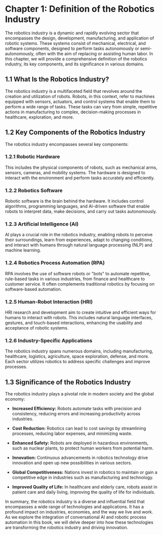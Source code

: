 Chapter 1: Definition of the Robotics Industry
==============================================

The robotics industry is a dynamic and rapidly evolving sector that encompasses the design, development, manufacturing, and application of robotic systems. These systems consist of mechanical, electrical, and software components, designed to perform tasks autonomously or semi-autonomously, often with the aim of replacing or assisting human labor. In this chapter, we will provide a comprehensive definition of the robotics industry, its key components, and its significance in various domains.

1.1 What Is the Robotics Industry?
----------------------------------

The robotics industry is a multifaceted field that revolves around the creation and utilization of robots. Robots, in this context, refer to machines equipped with sensors, actuators, and control systems that enable them to perform a wide range of tasks. These tasks can vary from simple, repetitive actions in manufacturing to complex, decision-making processes in healthcare, exploration, and more.

1.2 Key Components of the Robotics Industry
-------------------------------------------

The robotics industry encompasses several key components:

### 1.2.1 Robotic Hardware

This includes the physical components of robots, such as mechanical arms, sensors, cameras, and mobility systems. The hardware is designed to interact with the environment and perform tasks accurately and efficiently.

### 1.2.2 Robotics Software

Robotic software is the brain behind the hardware. It includes control algorithms, programming languages, and AI-driven software that enable robots to interpret data, make decisions, and carry out tasks autonomously.

### 1.2.3 Artificial Intelligence (AI)

AI plays a crucial role in the robotics industry, enabling robots to perceive their surroundings, learn from experiences, adapt to changing conditions, and interact with humans through natural language processing (NLP) and machine learning.

### 1.2.4 Robotics Process Automation (RPA)

RPA involves the use of software robots or "bots" to automate repetitive, rule-based tasks in various industries, from finance and healthcare to customer service. It often complements traditional robotics by focusing on software-based automation.

### 1.2.5 Human-Robot Interaction (HRI)

HRI research and development aim to create intuitive and efficient ways for humans to interact with robots. This includes natural language interfaces, gestures, and touch-based interactions, enhancing the usability and acceptance of robotic systems.

### 1.2.6 Industry-Specific Applications

The robotics industry spans numerous domains, including manufacturing, healthcare, logistics, agriculture, space exploration, defense, and more. Each sector utilizes robotics to address specific challenges and improve processes.

1.3 Significance of the Robotics Industry
-----------------------------------------

The robotics industry plays a pivotal role in modern society and the global economy:

* **Increased Efficiency:** Robots automate tasks with precision and consistency, reducing errors and increasing productivity across industries.

* **Cost Reduction:** Robotics can lead to cost savings by streamlining processes, reducing labor expenses, and minimizing waste.

* **Enhanced Safety:** Robots are deployed in hazardous environments, such as nuclear plants, to protect human workers from potential harm.

* **Innovation:** Continuous advancements in robotics technology drive innovation and open up new possibilities in various sectors.

* **Global Competitiveness:** Nations invest in robotics to maintain or gain a competitive edge in industries such as manufacturing and technology.

* **Improved Quality of Life:** In healthcare and elderly care, robots assist in patient care and daily living, improving the quality of life for individuals.

In summary, the robotics industry is a diverse and influential field that encompasses a wide range of technologies and applications. It has a profound impact on industries, economies, and the way we live and work. As we explore the integration of conversational AI and robotic process automation in this book, we will delve deeper into how these technologies are transforming the robotics industry and driving innovation.
